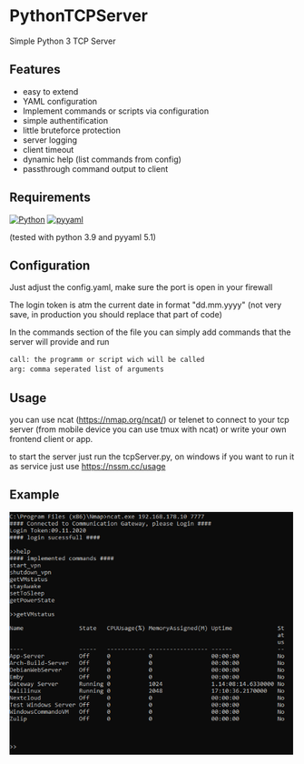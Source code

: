 # PythonTCPServer

Simple Python 3 TCP Server

## Features
* easy to extend
* YAML configuration
* Implement commands or scripts via configuration
* simple authentification
* little bruteforce protection
* server logging
* client timeout
* dynamic help (list commands from config)
* passthrough command output to client

## Requirements 

[![Python](https://img.shields.io/badge/python-3.x-blue)](https://www.python.org/downloads/)
[![pyyaml](https://img.shields.io/badge/pyyaml-5.x-green)](https://pyyaml.org/wiki/PyYAMLDocumentation)

(tested with python 3.9 and pyyaml 5.1)

## Configuration

Just adjust the config.yaml, make sure the port is open in your firewall

The login token is atm the current date in format "dd.mm.yyyy" (not very save, in production you should replace that part of code)

In the commands section of the file you can simply add commands that the server will provide and run
```sh
call: the programm or script wich will be called
arg: comma seperated list of arguments
```

## Usage

you can use ncat (https://nmap.org/ncat/) or telenet to connect to your tcp server (from mobile device you can use tmux with ncat) or write your own frontend client or app.

to start the server just run the tcpServer.py, on windows if you want to run it as service just use https://nssm.cc/usage


## Example

<img src="https://github.com/secure-77/PythonTCPServer/blob/master/Example.png?raw=true" width="500">

